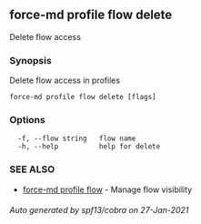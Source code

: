 ## force-md profile flow delete

Delete flow access

### Synopsis

Delete flow access in profiles

```
force-md profile flow delete [flags]
```

### Options

```
  -f, --flow string   flow name
  -h, --help          help for delete
```

### SEE ALSO

* [force-md profile flow](force-md_profile_flow.md)	 - Manage flow visibility

###### Auto generated by spf13/cobra on 27-Jan-2021
